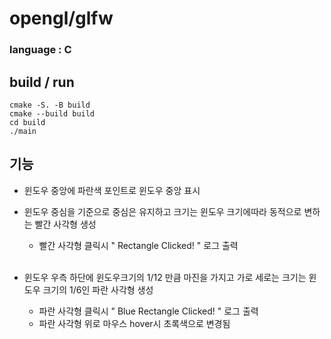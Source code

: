 # opengl/glfw

### language : C

## build / run
```
cmake -S. -B build
cmake --build build
cd build 
./main
```

## 기능

- 윈도우 중앙에 파란색 포인트로 윈도우 중앙 표시
- 윈도우 중심을 기준으로 중심은 유지하고 크기는 윈도우 크기에따라 동적으로 변하는 빨간 사각형 생성

    - 빨간 사각형 클릭시 " Rectangle Clicked! " 로그 출력  
    <br/>
- 윈도우 우측 하단에 윈도우크기의 1/12 만큼 마진을 가지고 가로 세로는 크기는 윈도우 크기의 1/6인 파란 사각형 생성

    - 파란 사각형 클릭시 " Blue Rectangle Clicked! " 로그 출력
    - 파란 사각형 위로 마우스 hover시 초록색으로 변경됨
    